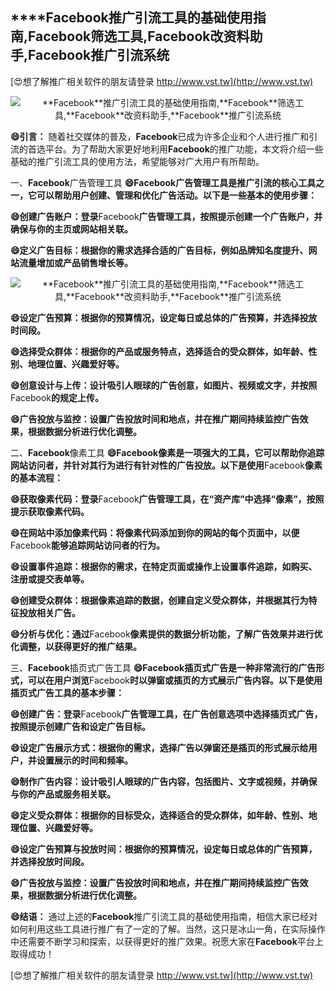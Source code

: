 ## ****Facebook**推广引流工具的基础使用指南,**Facebook**筛选工具,**Facebook**改资料助手,**Facebook**推广引流系统**

[😍想了解推广相关软件的朋友请登录 http://www.vst.tw](http://www.vst.tw)

 <center><img src="https://vst.tw/MP4/tuiguang/png/0.png" alt="**Facebook**推广引流工具的基础使用指南,**Facebook**筛选工具,**Facebook**改资料助手,**Facebook**推广引流系统"></center>

**😄引言：**
随着社交媒体的普及，**Facebook**已成为许多企业和个人进行推广和引流的首选平台。为了帮助大家更好地利用**Facebook**的推广功能，本文将介绍一些基础的推广引流工具的使用方法，希望能够对广大用户有所帮助。

一、**Facebook**广告管理工具
**😄**Facebook**广告管理工具是推广引流的核心工具之一，它可以帮助用户创建、管理和优化广告活动。以下是一些基本的使用步骤：**

**😄创建广告账户：登录**Facebook**广告管理工具，按照提示创建一个广告账户，并确保与你的主页或网站相关联。**

**😄定义广告目标：根据你的需求选择合适的广告目标，例如品牌知名度提升、网站流量增加或产品销售增长等。**

 <center><img src="https://vst.tw/MP4/tuiguang/png/0.png" alt="**Facebook**推广引流工具的基础使用指南,**Facebook**筛选工具,**Facebook**改资料助手,**Facebook**推广引流系统"></center>

**😄设定广告预算：根据你的预算情况，设定每日或总体的广告预算，并选择投放时间段。**

**😄选择受众群体：根据你的产品或服务特点，选择适合的受众群体，如年龄、性别、地理位置、兴趣爱好等。**

**😄创意设计与上传：设计吸引人眼球的广告创意，如图片、视频或文字，并按照**Facebook**的规定上传。**

**😄广告投放与监控：设置广告投放时间和地点，并在推广期间持续监控广告效果，根据数据分析进行优化调整。**

二、**Facebook**像素工具
**😄**Facebook**像素是一项强大的工具，它可以帮助你追踪网站访问者，并针对其行为进行有针对性的广告投放。以下是使用**Facebook**像素的基本流程：**

**😄获取像素代码：登录**Facebook**广告管理工具，在“资产库”中选择“像素”，按照提示获取像素代码。**

**😄在网站中添加像素代码：将像素代码添加到你的网站的每个页面中，以便**Facebook**能够追踪网站访问者的行为。**

**😄设置事件追踪：根据你的需求，在特定页面或操作上设置事件追踪，如购买、注册或提交表单等。**

**😄创建受众群体：根据像素追踪的数据，创建自定义受众群体，并根据其行为特征投放相关广告。**

**😄分析与优化：通过**Facebook**像素提供的数据分析功能，了解广告效果并进行优化调整，以获得更好的推广结果。**

三、**Facebook**插页式广告工具
**😄**Facebook**插页式广告是一种非常流行的广告形式，可以在用户浏览**Facebook**时以弹窗或插页的方式展示广告内容。以下是使用插页式广告工具的基本步骤：**

**😄创建广告：登录**Facebook**广告管理工具，在广告创意选项中选择插页式广告，按照提示创建广告和设定广告目标。**

**😄设定广告展示方式：根据你的需求，选择广告以弹窗还是插页的形式展示给用户，并设置展示的时间和频率。**

**😄制作广告内容：设计吸引人眼球的广告内容，包括图片、文字或视频，并确保与你的产品或服务相关联。**

**😄定义受众群体：根据你的目标受众，选择适合的受众群体，如年龄、性别、地理位置、兴趣爱好等。**

**😄设定广告预算与投放时间：根据你的预算情况，设定每日或总体的广告预算，并选择投放时间段。**

**😄广告投放与监控：设置广告投放时间和地点，并在推广期间持续监控广告效果，根据数据分析进行优化调整。**

**😄结语：**
通过上述的**Facebook**推广引流工具的基础使用指南，相信大家已经对如何利用这些工具进行推广有了一定的了解。当然，这只是冰山一角，在实际操作中还需要不断学习和探索，以获得更好的推广效果。祝愿大家在**Facebook**平台上取得成功！

[😍想了解推广相关软件的朋友请登录 http://www.vst.tw](http://www.vst.tw)



